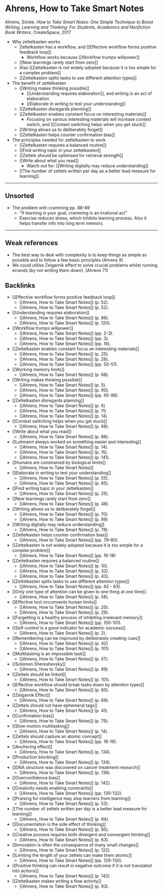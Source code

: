 # Ahrens, How to Take Smart Notes
Ahrens, Sönke. *How to Take Smart Notes: One Simple Technique to Boost Writing, Learning and Thinking: For Students, Academics and Nonfiction Book Writers*. CreateSpace, 2017

- Why zettelkasten works
	- Zettelkasten has a workflow, and [[Effective workflow forms positive feedback loop]]
		- Workflow works because [[Workflow trumps willpower]]
	- [[New learnings rarely start from zero]]
	- Also [[Zettelkasten is not widely adopted because it is too simple for a complex problem]]
	- [[Zettelkasten splits tasks to use different attention types]]
- The benefit of zettelkasten
	- [[Writing makes thinking possible]]
		- [[Understanding requires elaboration]], and writing is an act of elaboration
		- [[Elaborate in writing to test your understanding]]
	- [[Zettelkasten disregards planning]]
	- [[Zettelkasten enables constant focus on interesting materials]]
		- Focusing on various interesting materials will increase context switch, and [[Context switching helps when you get stuck]] 
	- [[Writing allows us to deliberately forget]]
	- [[Zettelkasten helps counter confirmation bias]]
- The principles needed for zettelkasten to work
	- [[Zettelkasten requires a balanced routine]]
	- [[Find writing topic in your zettelkasten]]
	- [[Zettels should be optimised for retrieval strength]]
	- [[Write about what you read]]
		- 	Watch out for: [[Writing digitally may reduce understanding]]
	- [[The number of zettels written per day as a better lead measure for learning]]

---
## Unsorted
- The problem with cramming pp. 88-89
	- "If learning is your goal, cramming is an irrational act"
	- Exercise reduces stress, which inhibits learning process. Also it helps transfer info into long term memory.

---
## Weak references
- The best way to deal with complexity is to keep things as simple as possible and to follow a few basic principles (Ahrens 9)
- We could utilise Zeigarnik effect to solve crucial problems whilst running errands (by not writing them down). (Ahrens 71)

## Backlinks
* [[Effective workflow forms positive feedback loop]]
	* [[Ahrens, How to Take Smart Notes]] (p. 52).
	* [[Ahrens, How to Take Smart Notes]] (p. 52).
* [[Understanding requires elaboration]]
	* [[Ahrens, How to Take Smart Notes]] (p. 86).
	* [[Ahrens, How to Take Smart Notes]] (p. 120).
* [[Workflow trumps willpower]]
	* [[Ahrens, How to Take Smart Notes]] (pp. 2-3).
	* [[Ahrens, How to Take Smart Notes]] (pp. 3).
	* [[Ahrens, How to Take Smart Notes]] (pp. 16).
* [[Zettelkasten enables constant focus on interesting materials]]
	* [[Ahrens, How to Take Smart Notes]] (p. 25).
	* [[Ahrens, How to Take Smart Notes]] (p. 26).
	* [[Ahrens, How to Take Smart Notes]] (pp. 50-51).
* [[Working memory limits]]
	* [[Ahrens, How to Take Smart Notes]] (p. 68).
* [[Writing makes thinking possible]]
	* [[Ahrens, How to Take Smart Notes]] (p. 5).
	* [[Ahrens, How to Take Smart Notes]] (p. 90).
	* [[Ahrens, How to Take Smart Notes]] (pp. 95-96).
* [[Zettelkasten disregards planning]]
	* [[Ahrens, How to Take Smart Notes]] (p. 6)
	* [[Ahrens, How to Take Smart Notes]] (p. 11)
	* [[Ahrens, How to Take Smart Notes]] (p. 14)
* [[Context switching helps when you get stuck]]
	* [[Ahrens, How to Take Smart Notes]] (p. 68).
* [[Write about what you read]]
	* [[Ahrens, How to Take Smart Notes]] (p. 86).
* [[Luhmann always worked on something easier and interesting]]
	* [[Ahrens, How to Take Smart Notes]] (p. 14).
	* [[Ahrens, How to Take Smart Notes]] (p. 15).
	* [[Ahrens, How to Take Smart Notes]] (p. 141).
* [[Humans are constrained by biological limits]]
	* [[Ahrens, How to Take Smart Notes]]
* [[Elaborate in writing to test your understanding]]
	* [[Ahrens, How to Take Smart Notes]] (p. 55).
	* [[Ahrens, How to Take Smart Notes]] (p. 85).
* [[Find writing topic in your zettelkasten]]
	* [[Ahrens, How to Take Smart Notes]] (p. 25).
* [[New learnings rarely start from zero]]
	* [[Ahrens, How to Take Smart Notes]] (p. 48).
* [[Writing allows us to deliberately forget]]
	* [[Ahrens, How to Take Smart Notes]] (p. 70)
	* [[Ahrens, How to Take Smart Notes]] (p. 99)
* [[Writing digitally may reduce understanding]]
	* [[Ahrens, How to Take Smart Notes]] (p. 78).
* [[Zettelkasten helps counter confirmation bias]]
	* [[Ahrens, How to Take Smart Notes]] (pp. 79-80).
* [[Zettelkasten is not widely adopted because it is too simple for a complex problem]]
	* [[Ahrens, How to Take Smart Notes]] (pp. 16-18)
* [[Zettelkasten requires a balanced routine]]
	* [[Ahrens, How to Take Smart Notes]] (p. 10).
	* [[Ahrens, How to Take Smart Notes]] (p. 32).
	* [[Ahrens, How to Take Smart Notes]] (p. 43).
* [[Zettelkasten splits tasks to use different attention types]]
	* [[Ahrens, How to Take Smart Notes]] (pp. 62 - 63).
* [[Only one type of attention can be given to one thing at one time]]
	* [[Ahrens, How to Take Smart Notes]] (p. 58).
* [[Effective tool circumvents human limits]]
	* [[Ahrens, How to Take Smart Notes]] (p. 20).
	* [[Ahrens, How to Take Smart Notes]] (p. 29).
* [[Forgetting is a healthy process of inhibiting irrelevant memory]]
	* [[Ahrens, How to Take Smart Notes]] (pp. 100-101).
* [[Self-control is a good indicator for academic success]]
	* [[Ahrens, How to Take Smart Notes]] (p. 2).
* [[Remembering can be improved by deliberately creating cues]]
	* [[Ahrens, How to Take Smart Notes]] (p. 42)
	* [[Ahrens, How to Take Smart Notes]] (p. 101)
* [[Multitasking is an impossible task]]
	* [[Ahrens, How to Take Smart Notes]] (p. 57).
* [[Solomon Shereshevsky]]
	* [[Ahrens, How to Take Smart Notes]] (p. 99)
* [[Zettels should be linked]]
	* [[Ahrens, How to Take Smart Notes]] (p. 101).
* [[Effective workflow should break tasks down by attention types]]
	* [[Ahrens, How to Take Smart Notes]] (p. 60).
* [[Zeigarnik Effect]]
	* [[Ahrens, How to Take Smart Notes]] (p. 69).
* [[Zettels should not have ephemeral tags]]
	* [[Ahrens, How to Take Smart Notes]] (p. 41).
* [[Confirmation bias]]
	* [[Ahrens, How to Take Smart Notes]] (p. 79).
* [[Slow-motion multitasking]]
	* [[Ahrens, How to Take Smart Notes]] (p. 14).
* [[Zettels should capture an atomic concept]]
	* [[Ahrens, How to Take Smart Notes]] (pp. 18-19).
* [[Anchoring effect]]
	* [[Ahrens, How to Take Smart Notes]]  (p. 134).
* [[Production blocking]]
	* [[Ahrens, How to Take Smart Notes]] (p. 134).
* [[DNA structure was discovered on cancer treatment research]]
	* [[Ahrens, How to Take Smart Notes]] (p. 138).
* [[Overconfidence bias]]
	* [[Ahrens, How to Take Smart Notes]] (p. 142).
* [[Creativity needs enabling constraints]]
	* [[Ahrens, How to Take Smart Notes]] (pp. 130-132).
* [[Praising for intelligence may stop learners from learning]]
	* [[Ahrens, How to Take Smart Notes]] (p. 53).
* [[The number of zettels written per day is a better lead measure for learning]]
	* [[Ahrens, How to Take Smart Notes]] (p. 94).
* [[Documentation is the side effect of thinking]]
	* [[Ahrens, How to Take Smart Notes]] (p. 95).
* [[Creative process requires both divergent and convergent thinking]]
	* [[Ahrens, How to Take Smart Notes]] (p. 63).
* [[Innovation is often the consequence of many small changes]]
	* [[Ahrens, How to Take Smart Notes]] (p. 122).
* [[Limiting the length of your zettels can make them atomic]]
	* [[Ahrens, How to Take Smart Notes]] (pp. 129-130).
* [[Positive thinking can result in negative outcome if it is not translated into actions]]
	* [[Ahrens, How to Take Smart Notes]] (p. 142)
* [[Zettelkasten makes writing a flow activity]]
	* [[Ahrens, How to Take Smart Notes]] (p. 93).

<!-- #evergreen #literature -->

<!-- {BearID:B72954BD-125C-4A91-A0A2-45BE3D12F0C9-88256-0001A873B7780B19} -->
